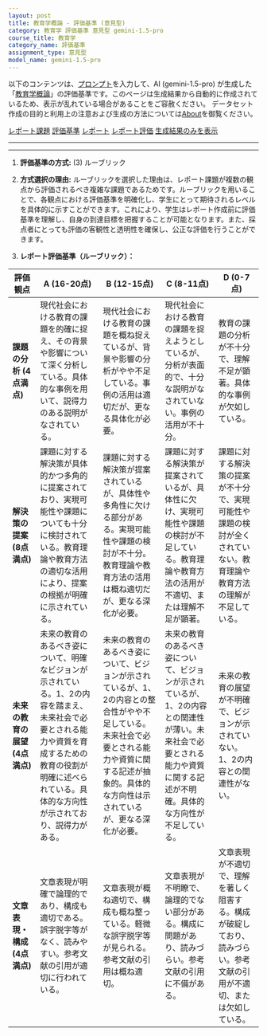 ```yaml
---
layout: post
title: 教育学概論 - 評価基準 (意見型)
category: 教育学 評価基準 意見型 gemini-1.5-pro
course_title: 教育学
category_name: 評価基準
assignment_type: 意見型
model_name: gemini-1.5-pro
---
```


以下のコンテンツは、[プロンプト](http://127.0.0.1:8000/generated/教育学/gemini-1.5-pro/prompt_評価基準-意見型.md)を入力して、AI (gemini-1.5-pro) が生成した「[教育学概論](/contents/教育学/)」の評価基準です。このページは生成結果から自動的に作成されているため、表示が乱れている場合があることをご容赦ください。
データセット作成の目的と利用上の注意および生成の方法については[About](/About)を御覧ください。

[レポート課題](../レポート課題-意見型)
[評価基準](../評価基準-意見型)
[レポート](../レポート-意見型)
[レポート評価](../レポート評価-意見型)
[生成結果のみを表示](http://127.0.0.1:8000/generated/教育学/gemini-1.5-pro/評価基準-意見型.md)
  

***
***
  
1. **評価基準の方式:** (3) ルーブリック

2. **方式選択の理由:** ルーブリックを選択した理由は、レポート課題が複数の観点から評価されるべき複雑な課題であるためです。ルーブリックを用いることで、各観点における評価基準を明確化し、学生にとって期待されるレベルを具体的に示すことができます。これにより、学生はレポート作成前に評価基準を理解し、自身の到達目標を把握することが可能となります。また、採点者にとっても評価の客観性と透明性を確保し、公正な評価を行うことができます。


3. **レポート評価基準（ルーブリック）：**

| 評価観点 | A (16-20点) | B (12-15点) | C (8-11点) | D (0-7点) |
|---|---|---|---|---|
| **課題の分析 (4点満点)** | 現代社会における教育の課題を的確に捉え、その背景や影響について深く分析している。具体的な事例を用いて、説得力のある説明がなされている。 | 現代社会における教育の課題を概ね捉えているが、背景や影響の分析がやや不足している。事例の活用は適切だが、更なる具体化が必要。 | 現代社会における教育の課題を捉えようとしているが、分析が表面的で、十分な説明がなされていない。事例の活用が不十分。 | 教育の課題の分析が不十分で、理解不足が顕著。具体的な事例が欠如している。 |
| **解決策の提案 (8点満点)** | 課題に対する解決策が具体的かつ多角的に提案されており、実現可能性や課題についても十分に検討されている。教育理論や教育方法の適切な活用により、提案の根拠が明確に示されている。 | 課題に対する解決策が提案されているが、具体性や多角性に欠ける部分がある。実現可能性や課題の検討が不十分。教育理論や教育方法の活用は概ね適切だが、更なる深化が必要。 | 課題に対する解決策が提案されているが、具体性に欠け、実現可能性や課題の検討が不足している。教育理論や教育方法の活用が不適切、または理解不足が顕著。 | 課題に対する解決策の提案が不十分で、実現可能性や課題の検討が全くされていない。教育理論や教育方法の理解が不足している。 |
| **未来の教育の展望 (4点満点)** | 未来の教育のあるべき姿について、明確なビジョンが示されている。1、2の内容を踏まえ、未来社会で必要とされる能力や資質を育成するための教育の役割が明確に述べられている。具体的な方向性が示されており、説得力がある。 | 未来の教育のあるべき姿について、ビジョンが示されているが、1、2の内容との整合性がやや不足している。未来社会で必要とされる能力や資質に関する記述が抽象的。具体的な方向性は示されているが、更なる深化が必要。 | 未来の教育のあるべき姿について、ビジョンが示されているが、1、2の内容との関連性が薄い。未来社会で必要とされる能力や資質に関する記述が不明確。具体的な方向性が不足している。 | 未来の教育の展望が不明確で、ビジョンが示されていない。1、2の内容との関連性がない。 |
| **文章表現・構成 (4点満点)** | 文章表現が明確で論理的であり、構成も適切である。誤字脱字等がなく、読みやすい。参考文献の引用が適切に行われている。 | 文章表現が概ね適切で、構成も概ね整っている。軽微な誤字脱字等が見られる。参考文献の引用は概ね適切。 | 文章表現が不明瞭で、論理的でない部分がある。構成に問題があり、読みづらい。参考文献の引用に不備がある。 | 文章表現が不適切で、理解を著しく阻害する。構成が破綻しており、読みづらい。参考文献の引用が不適切、または欠如している。 |
